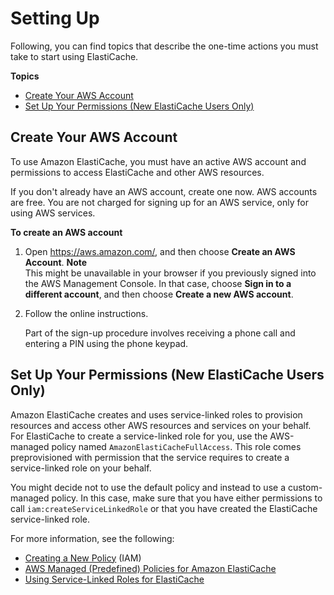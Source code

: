 # Setting Up<a name="set-up"></a>

Following, you can find topics that describe the one\-time actions you must take to start using ElastiCache\.

**Topics**
+ [Create Your AWS Account](#elasticache-create-aws-account)
+ [Set Up Your Permissions \(New ElastiCache Users Only\)](#elasticache-set-up-permissions)

## Create Your AWS Account<a name="elasticache-create-aws-account"></a>

To use Amazon ElastiCache, you must have an active AWS account and permissions to access ElastiCache and other AWS resources\.

If you don't already have an AWS account, create one now\. AWS accounts are free\. You are not charged for signing up for an AWS service, only for using AWS services\.

**To create an AWS account**

1. Open [https://aws\.amazon\.com/](https://aws.amazon.com/), and then choose **Create an AWS Account**\.
**Note**  
This might be unavailable in your browser if you previously signed into the AWS Management Console\. In that case, choose **Sign in to a different account**, and then choose **Create a new AWS account**\.

1. Follow the online instructions\.

   Part of the sign\-up procedure involves receiving a phone call and entering a PIN using the phone keypad\.

## Set Up Your Permissions \(New ElastiCache Users Only\)<a name="elasticache-set-up-permissions"></a>

Amazon ElastiCache creates and uses service\-linked roles to provision resources and access other AWS resources and services on your behalf\. For ElastiCache to create a service\-linked role for you, use the AWS\-managed policy named `AmazonElastiCacheFullAccess`\. This role comes preprovisioned with permission that the service requires to create a service\-linked role on your behalf\.

You might decide not to use the default policy and instead to use a custom\-managed policy\. In this case, make sure that you have either permissions to call `iam:createServiceLinkedRole` or that you have created the ElastiCache service\-linked role\. 

For more information, see the following:
+ [Creating a New Policy](https://docs.aws.amazon.com/IAM/latest/UserGuide/access_policies_create.html) \(IAM\)
+ [AWS Managed \(Predefined\) Policies for Amazon ElastiCache](IAM.IdentityBasedPolicies.md#IAM.IdentityBasedPolicies.PredefinedPolicies)
+ [Using Service\-Linked Roles for ElastiCache](using-service-linked-roles.md)
